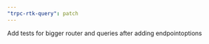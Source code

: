 ```yaml
---
"trpc-rtk-query": patch
---
```


Add tests for bigger router and queries after adding endpointoptions

